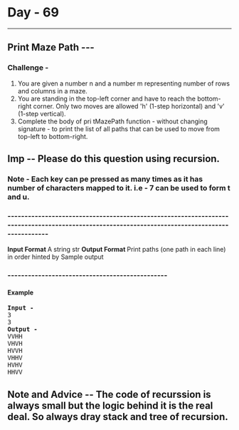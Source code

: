 # Day - 69
---
## Print Maze Path --- 

### Challenge -
1. You are given a number n and a number m representing number of rows and columns in a maze.
2. You are standing in the top-left corner and have to reach the bottom-right corner. Only two moves are allowed 'h' (1-step horizontal) and 'v' (1-step vertical).
3. Complete the body of pri tMazePath function - without changing signature - to print the list of all paths that can be used to move from top-left to bottom-right.
## Imp -- Please do this question using recursion.

### Note - Each key can pe pressed as many times as it has number of characters mapped to it. i.e - 7 can be used to form t and u.
    

### ----------------------------------------------------------------------------------------------------------------------------------------------
<b>Input Format </b>
A string str
<b>Output Format </b>
Print paths (one path in each line) in order hinted by Sample output

### -----------------------------------------------
#### Example 
<pre>
<b>Input -                    </b>                                
3
3           
<b>Output -    </b>
VVHH
VHVH
HVVH
VHHV
HVHV
HHVV
</pre>

## Note and Advice -- The code of recurssion is always small but the logic behind it is the real deal. So always dray stack and tree of recursion.
 